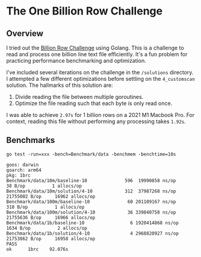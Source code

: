 # The One Billion Row Challenge

## Overview

I tried out the [Billion Row Challenge](https://github.com/gunnarmorling/1brc)
using Golang. This is a challenge to read and process one billion line text
file efficiently. It's a fun problem for practicing performance benchmarking
and optimization.

I've included several iterations on the challenge in the `/solutions`
directory. I attempted a few different optimizations before settling on the
`4_customscan` solution. The hallmarks of this solution are:

1. Divide reading the file between multiple goroutines.
2. Optimize the file reading such that each byte is only read once.

I was able to achieve `2.97s` for 1 billion rows on a 2021 M1 Macbook Pro. For
context, reading this file without performing any processing takes `1.92s`.

## Benchmarks

```
go test -run=xxx -bench=Benchmark/data -benchmem -benchtime=10s
```

```
goos: darwin
goarch: arm64
pkg: 1brc
Benchmark/data/10m/baseline-10         	    596	 19990858 ns/op	     38 B/op	      1 allocs/op
Benchmark/data/10m/solution/4-10       	    312	 37987268 ns/op	21755002 B/op	  16962 allocs/op
Benchmark/data/100m/baseline-10        	     60	201109167 ns/op	    310 B/op	      1 allocs/op
Benchmark/data/100m/solution/4-10      	     36	339840758 ns/op	21755636 B/op	  16966 allocs/op
Benchmark/data/1b/baseline-10          	      6	1920414868 ns/op	   1634 B/op	      2 allocs/op
Benchmark/data/1b/solution/4-10        	      4	2968820927 ns/op	21753862 B/op	  16958 allocs/op
PASS
ok  	1brc	92.076s
```
